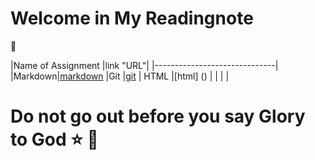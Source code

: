# Welcome in My Readingnote
:black_heart:

|Name of Assignment |link "URL"|
|------------------------------|
|Markdown|[markdown](https://eid-sukariah.github.io/readingnote/markdown)
|Git     |[git]()
|  HTML  |[html] ()
|        |
|        |



# Do not go out before you say Glory to God :star: :blue_heart:


